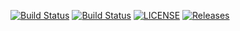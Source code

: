 [![Build Status](https://travis-ci.org/kaimainz/sem.svg?branch=master)](https://travis-ci.org/kaimainz/sem)
[![Build Status](https://travis-ci.org/kaimainz/sem.svg?branch=develop)](https://travis-ci.org/kaimainz/sem)
[![LICENSE](https://img.shields.io/github/license/<github-username>/sem.svg?style=flat-square)](https://github.com/<kaimainz>/sem/blob/master/LICENSE)
[![Releases](https://img.shields.io/github/release/<github-username>/sem/all.svg?style=flat-square)](https://github.com/<kaimainz>/sem/releases)